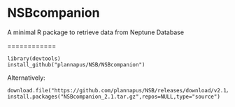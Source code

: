 NSBcompanion
============

A minimal R package to retrieve data from Neptune Database

============

    library(devtools)
    install_github("plannapus/NSB/NSBcompanion")

Alternatively:

    download.file("https://github.com/plannapus/NSB/releases/download/v2.1/NSBcompanion_2.1.tar.gz","NSBcompanion_2.1.tar.gz")
    install.packages("NSBcompanion_2.1.tar.gz",repos=NULL,type="source")

